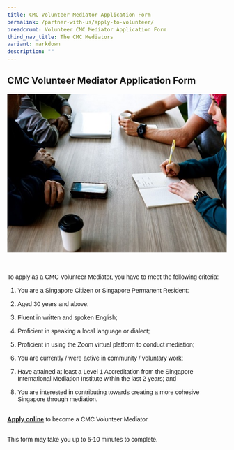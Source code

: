 ```yaml
---
title: CMC Volunteer Mediator Application Form
permalink: /partner-with-us/apply-to-volunteer/
breadcrumb: Volunteer CMC Mediator Application Form
third_nav_title: The CMC Mediators
variant: markdown
description: ""
---
```

<h2>CMC Volunteer Mediator Application Form</h2>
<div class="isomer-image-wrapper">
<img style="width: 600px" height="auto" width="100%" title="Volunteer CMC Mediator Application Form" alt="Volunteer CMC Mediator Application Form" src="/images/Mediation.jpg">
</div>
<p>
<br>
</p>
<p style="font-family:arial;">To apply as a CMC Volunteer Mediator, you have to meet the following criteria:
<br>
</p>
<ol data-tight="true" class="tight">
<li>
<p style="font-family:arial;">You are a Singapore Citizen or Singapore Permanent Resident;</p>
</li>
<li>
<p style="font-family:arial;">Aged 30 years and above;</p>
</li>
<li>
<p style="font-family:arial;">Fluent in written and spoken English;</p>
</li>
<li>
<p style="font-family:arial;">Proficient in speaking a local language or dialect;</p>
</li>
<li>
<p style="font-family:arial;">Proficient in using the Zoom virtual platform to conduct mediation;</p>
</li>
<li>
<p style="font-family:arial;">You are currently / were active in community / voluntary work;</p>
</li>
<li>
<p style="font-family:arial;">Have attained at least a Level 1 Accreditation from the Singapore International
Mediation Institute within the last 2 years; and</p>
</li>
<li>
<p style="font-family:arial;">You are interested in contributing towards creating a more cohesive Singapore
through mediation.
<br>
<br>
</p>
</li>
</ol>
<p style="font-family:arial;"><strong><a href="https://go.gov.sg/cmcvolunteermediatorapplicationform" rel="noopener noreferrer nofollow" target="_blank">Apply online</a></strong> to
become a CMC Volunteer Mediator.
<br>
<br>
</p>
<p style="font-family:arial;">This form may take you up to 5-10 minutes to complete.</p>